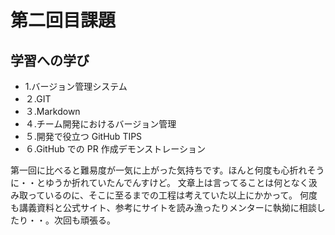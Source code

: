 # 第二回目課題
## 学習への学び

* 1.バージョン管理システム
* ２.GIT
* ３.Markdown
* ４.チーム開発におけるバージョン管理
* ５.開発で役立つ GitHub TIPS 
* ６.GitHub での PR 作成デモンストレーション



第一回に比べると難易度が一気に上がった気持ちです。ほんと何度も心折れそうに・・とゆうか折れていたんでんすけど。
文章上は言ってることは何となく汲み取っているのに、そこに至るまでの工程は考えていた以上にかかって。
何度も講義資料と公式サイト、参考にサイトを読み漁ったりメンターに執拗に相談したり・・。次回も頑張る。
